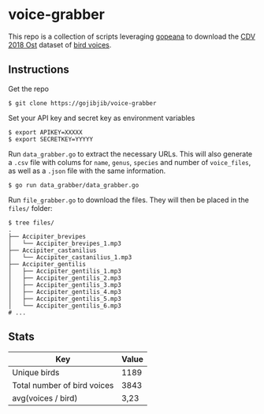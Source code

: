 # voice-grabber
This repo is a collection of scripts leveraging [gopeana](https://github.com/gojibjib/gopeana) to download the [CDV 2018 Ost](https://codingdavinci.de/events/ost/) dataset of [bird voices](https://www.europeana.eu/portal/de/search?f%5BREUSABILITY%5D%5B%5D=open&q=tierstimmenarchiv).

## Instructions
Get the repo

```
$ git clone https://gojibjib/voice-grabber
```

Set your API key and secret key as environment variables

```
$ export APIKEY=XXXXX
$ export SECRETKEY=YYYYY
```

Run `data_grabber.go` to extract the necessary URLs. This will also generate a `.csv` file with colums for `name`, `genus`, `species` and number of `voice_files`, as well as a `.json` file with the same information.

```
$ go run data_grabber/data_grabber.go
```

Run `file_grabber.go` to download the files. They will then be placed in the `files/` folder:

```
$ tree files/
.
├── Accipiter_brevipes
│   └── Accipiter_brevipes_1.mp3
├── Accipiter_castanilius
│   └── Accipiter_castanilius_1.mp3
├── Accipiter_gentilis
│   ├── Accipiter_gentilis_1.mp3
│   ├── Accipiter_gentilis_2.mp3
│   ├── Accipiter_gentilis_3.mp3
│   ├── Accipiter_gentilis_4.mp3
│   ├── Accipiter_gentilis_5.mp3
│   └── Accipiter_gentilis_6.mp3
# ...
```

## Stats
Key|Value
---|---
Unique birds|1189
Total number of bird voices|3843
avg(voices / bird)|3,23